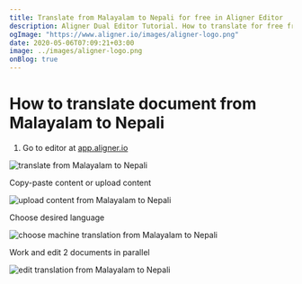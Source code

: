 ```yaml
---
title: Translate from Malayalam to Nepali for free in Aligner Editor
description: Aligner Dual Editor Tutorial. How to translate for free from Malayalam to Nepali. Aligner is multilingual document management platform. 
ogImage: "https://www.aligner.io/images/aligner-logo.png"
date: 2020-05-06T07:09:21+03:00
image: ../images/aligner-logo.png
onBlog: true
---
```


# How to translate document from Malayalam to Nepali

1. Go to editor at [app.aligner.io](https://app.aligner.io "Aligner App web page")

![translate from Malayalam to Nepali](../aligner-blank-editor.png "translate from Malayalam to Nepali")

Copy-paste content or upload content

![upload content from Malayalam to Nepali](../aligner-uploaded-document.png "upload content from Malayalam to Nepali")

Choose desired language

![choose machine translation from Malayalam to Nepali](../aligner-language-dropdown.png "choose machine translation from Malayalam to Nepali")

Work and edit 2 documents in parallel

![edit translation from Malayalam to Nepali](../aligner-double-sitded-editor.png "edit translation from Malayalam to Nepali")


